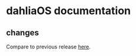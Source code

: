 # dahliaOS documentation

## changes

Compare to previous release [here](https://github.com/dahliaOS/documentation/compare/v210531...v210607).
